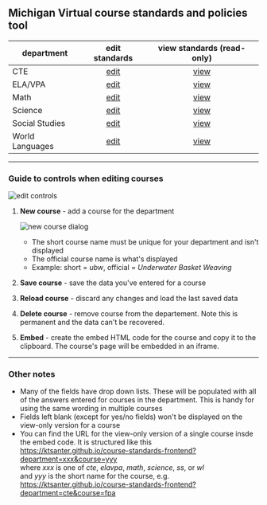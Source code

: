 ## Michigan Virtual course standards and policies tool

| department | edit standards | view standards (read-only) |
|------------|:----------------:|:---------------------------:|
| CTE             |[edit](https://ktsanter.github.io/course-standards-frontend/index.html?department=cte&editmode)| [view](https://ktsanter.github.io/course-standards-frontend/index.html?department=cte&navmode) |
| ELA/VPA         |[edit](https://ktsanter.github.io/course-standards-frontend/index.html?department=elavpa&editmode)|[view](https://ktsanter.github.io/course-standards-frontend/index.html?department=elavpa&navmode) |
| Math            |[edit](https://ktsanter.github.io/course-standards-frontend/index.html?department=math&editmode)|[view](https://ktsanter.github.io/course-standards-frontend/index.html?department=math&navmode) |
| Science         |[edit](https://ktsanter.github.io/course-standards-frontend/index.html?department=science&editmode)|[view](https://ktsanter.github.io/course-standards-frontend/index.html?department=science&navmode) |
| Social Studies  |[edit](https://ktsanter.github.io/course-standards-frontend/index.html?department=ss&editmode)|[view](https://ktsanter.github.io/course-standards-frontend/index.html?department=ss&navmode) |
| World Languages |[edit](https://ktsanter.github.io/course-standards-frontend/index.html?department=wl&editmode)|[view](https://ktsanter.github.io/course-standards-frontend/index.html?department=wl&navmode) |
---

### Guide to controls when editing courses
![edit controls](https://drive.google.com/uc?id=169RBHhdbsM9DH8v152fkGAdFO9qzyXXm)
1. **New course** - add a course for the department

   ![new course dialog](https://drive.google.com/uc?id=1Z_caxk97TwYAnm2lWRQcYoQlvtNma1GY)  
   * The short course name must be unique for your department and isn't displayed  
   * The official course name is what's displayed  
   * Example: short = *ubw*, official = *Underwater Basket Weaving*
2. **Save course** - save the data you've entered for a course
3. **Reload course** - discard any changes and load the last saved data
4. **Delete course** - remove course from the departement.  Note this is permanent and the data can't be recovered.
5. **Embed** - create the embed HTML code for the course and copy it  to the clipboard.  The course's page will be embedded in an iframe.
---

### Other notes
* Many of the fields have drop down lists.  These will be populated with all of the answers entered for courses in the department.  This is handy for using the same wording in multiple courses
* Fields left blank (except for yes/no fields) won't be displayed on the view-only version for a course
* You can find the URL for the view-only version of a single course insde the embed code.  It is structured like this  
https://ktsanter.github.io/course-standards-frontend?department=xxx&course=yyy  
where *xxx* is one of *cte*, *elavpa*, *math*, *science*, *ss*, or *wl*  
and *yyy* is the short name for the course, e.g.  
https://ktsanter.github.io/course-standards-frontend?department=cte&course=fpa
